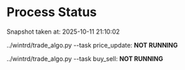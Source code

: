 # Process Status

Snapshot taken at: 2025-10-11 21:10:02

../wintrd/trade_algo.py --task price_update: **NOT RUNNING**

../wintrd/trade_algo.py --task buy_sell: **NOT RUNNING**

